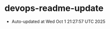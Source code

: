 # devops-readme-update
<!--START_SECTION:activity-->
- Auto-updated at Wed Oct  1 21:27:57 UTC 2025
<!--END_SECTION:activity-->
